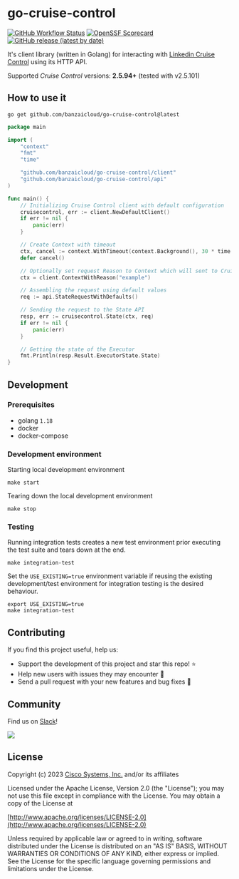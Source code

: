 # go-cruise-control

[![GitHub Workflow Status](https://img.shields.io/github/actions/workflow/status/banzaicloud/go-cruise-control/ci.yaml?style=flat-square)](https://github.com/banzaicloud/go-cruise-control/actions/workflows/ci.yaml)
[![OpenSSF Scorecard](https://api.securityscorecards.dev/projects/github.com/banzaicloud/go-cruise-control/badge?style=flat-square)](https://api.securityscorecards.dev/projects/github.com/banzaicloud/go-cruise-control)
[![GitHub release (latest by date)](https://img.shields.io/github/v/release/banzaicloud/go-cruise-control?style=flat-square)](https://github.com/banzaicloud/go-cruise-control/releases/latest)

It's client library (written in Golang) for interacting with
[Linkedin Cruise Control](https://github.com/linkedin/cruise-control) using its HTTP API.

Supported _Cruise Control_ versions: **2.5.94+** (tested with v2.5.101)

## How to use it

```shell
go get github.com/banzaicloud/go-cruise-control@latest
```

```go
package main

import (
	"context"
	"fmt"
	"time"

	"github.com/banzaicloud/go-cruise-control/client"
	"github.com/banzaicloud/go-cruise-control/api"
)

func main() {
	// Initializing Cruise Control client with default configuration
	cruisecontrol, err := client.NewDefaultClient()
	if err != nil {
		panic(err)
	}

	// Create Context with timeout
	ctx, cancel := context.WithTimeout(context.Background(), 30 * time.Second)
	defer cancel()

	// Optionally set request Reason to Context which will sent to Cruise Control as part of the HTTP request
	ctx = client.ContextWithReason("example")

	// Assembling the request using default values
	req := api.StateRequestWithDefaults()

	// Sending the request to the State API
	resp, err := cruisecontrol.State(ctx, req)
	if err != nil {
		panic(err)
	}

	// Getting the state of the Executor
	fmt.Println(resp.Result.ExecutorState.State)
}
```

## Development

### Prerequisites

* golang `1.18`
* docker
* docker-compose

### Development environment

Starting local development environment

```shell
make start
```

Tearing down the local development environment

```shell
make stop
```

### Testing

Running integration tests creates a new test environment prior executing the test suite and tears down at the end.

```shell
make integration-test
```

Set the `USE_EXISTING=true` environment variable if reusing the existing development/test environment
for integration testing is the desired behaviour.

```shell
export USE_EXISTING=true
make integration-test
```

## Contributing

If you find this project useful, help us:

* Support the development of this project and star this repo! ⭐
* Help new users with issues they may encounter 💪
* Send a pull request with your new features and bug fixes 🚀

## Community

Find us on [Slack](https://outshift.slack.com/channels/koperator)!

<a href="https://github.com/banzaicloud/go-cruise-control/graphs/contributors">
  <img src="https://contrib.rocks/image?repo=banzaicloud/koperator&max=30" />
</a>

## License

Copyright (c) 2023 [Cisco Systems, Inc.](https://www.cisco.com) and/or its affiliates

Licensed under the Apache License, Version 2.0 (the "License");
you may not use this file except in compliance with the License.
You may obtain a copy of the License at

[http://www.apache.org/licenses/LICENSE-2.0](http://www.apache.org/licenses/LICENSE-2.0)

Unless required by applicable law or agreed to in writing, software
distributed under the License is distributed on an "AS IS" BASIS,
WITHOUT WARRANTIES OR CONDITIONS OF ANY KIND, either express or implied.
See the License for the specific language governing permissions and
limitations under the License.
